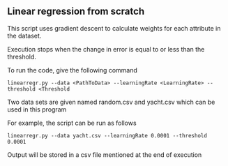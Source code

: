 ## Linear regression from scratch


This script uses gradient descent to calculate weights for each attribute in the dataset.

Execution stops when the change in error is equal to or less than the threshold.

To run the code, give the following command
```{r, engine='python', count_lines}
linearregr.py --data <PathToData> --learningRate <LearningRate> --threshold <Threshold
```

Two data sets are given named random.csv and yacht.csv which can be used in this program

For example, the script can be run as follows 
```{r, engine='python', count_lines}
linearregr.py --data yacht.csv --learningRate 0.0001 --threshold 0.0001
```

Output will be stored in a csv file mentioned at the end of execution